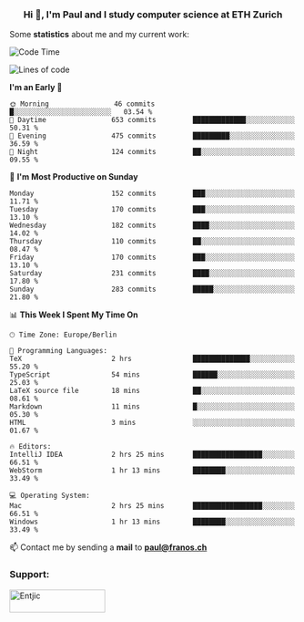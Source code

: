 <h3 align="center">Hi 👋, I'm Paul and I study computer science at ETH Zurich</h3>


Some **statistics** about me and my current work:

<!--START_SECTION:waka-->
![Code Time](http://img.shields.io/badge/Code%20Time-1%2C318%20hrs%2032%20mins-blue)

![Lines of code](https://img.shields.io/badge/From%20Hello%20World%20I%27ve%20Written-1.9%20million%20lines%20of%20code-blue)

**I'm an Early 🐤** 

```text
🌞 Morning                46 commits          █░░░░░░░░░░░░░░░░░░░░░░░░   03.54 % 
🌆 Daytime                653 commits         █████████████░░░░░░░░░░░░   50.31 % 
🌃 Evening                475 commits         █████████░░░░░░░░░░░░░░░░   36.59 % 
🌙 Night                  124 commits         ██░░░░░░░░░░░░░░░░░░░░░░░   09.55 % 
```
📅 **I'm Most Productive on Sunday** 

```text
Monday                   152 commits         ███░░░░░░░░░░░░░░░░░░░░░░   11.71 % 
Tuesday                  170 commits         ███░░░░░░░░░░░░░░░░░░░░░░   13.10 % 
Wednesday                182 commits         ████░░░░░░░░░░░░░░░░░░░░░   14.02 % 
Thursday                 110 commits         ██░░░░░░░░░░░░░░░░░░░░░░░   08.47 % 
Friday                   170 commits         ███░░░░░░░░░░░░░░░░░░░░░░   13.10 % 
Saturday                 231 commits         ████░░░░░░░░░░░░░░░░░░░░░   17.80 % 
Sunday                   283 commits         █████░░░░░░░░░░░░░░░░░░░░   21.80 % 
```


📊 **This Week I Spent My Time On** 

```text
🕑︎ Time Zone: Europe/Berlin

💬 Programming Languages: 
TeX                      2 hrs               ██████████████░░░░░░░░░░░   55.20 % 
TypeScript               54 mins             ██████░░░░░░░░░░░░░░░░░░░   25.03 % 
LaTeX source file        18 mins             ██░░░░░░░░░░░░░░░░░░░░░░░   08.61 % 
Markdown                 11 mins             █░░░░░░░░░░░░░░░░░░░░░░░░   05.30 % 
HTML                     3 mins              ░░░░░░░░░░░░░░░░░░░░░░░░░   01.67 % 

🔥 Editors: 
IntelliJ IDEA            2 hrs 25 mins       █████████████████░░░░░░░░   66.51 % 
WebStorm                 1 hr 13 mins        ████████░░░░░░░░░░░░░░░░░   33.49 % 

💻 Operating System: 
Mac                      2 hrs 25 mins       █████████████████░░░░░░░░   66.51 % 
Windows                  1 hr 13 mins        ████████░░░░░░░░░░░░░░░░░   33.49 % 
```


<!--END_SECTION:waka-->

📫 Contact me by sending a **mail** to **paul@franos.ch**

<h3 align="left">Support:</h3>
<p><a href="https://ko-fi.com/Entjic"> <img align="left" src="https://cdn.ko-fi.com/cdn/kofi3.png?v=3" height="40" width="168" alt="Entjic" /></a></p>

